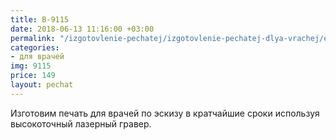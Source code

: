 ```yaml
---
title: В-9115
date: 2018-06-13 11:16:00 +03:00
permalink: "/izgotovlenie-pechatej/izgotovlenie-pechatej-dlya-vrachej/eskiz-v9115/"
categories:
- для врачей
img: 9115
price: 149
layout: pechat
---
```


Изготовим печать для врачей по эскизу в кратчайшие сроки используя высокоточный лазерный гравер.

